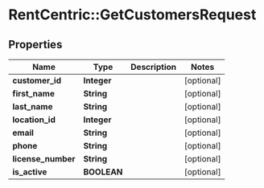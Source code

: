 # RentCentric::GetCustomersRequest

## Properties
Name | Type | Description | Notes
------------ | ------------- | ------------- | -------------
**customer_id** | **Integer** |  | [optional] 
**first_name** | **String** |  | [optional] 
**last_name** | **String** |  | [optional] 
**location_id** | **Integer** |  | [optional] 
**email** | **String** |  | [optional] 
**phone** | **String** |  | [optional] 
**license_number** | **String** |  | [optional] 
**is_active** | **BOOLEAN** |  | [optional] 


